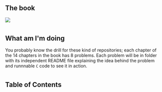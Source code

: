 

## The book

![](https://i.gr-assets.com/images/S/compressed.photo.goodreads.com/books/1387665759l/1041695.jpg)

#
## What am I'm doing
You probably know the drill for these kind of repositories; each chapter of the 14 chapters in the book has 8 problems. Each problem will be in folder with its independent README file explaining the idea behind the problem and runnnable `C` code to see it in action.
#
## Table of Contents
